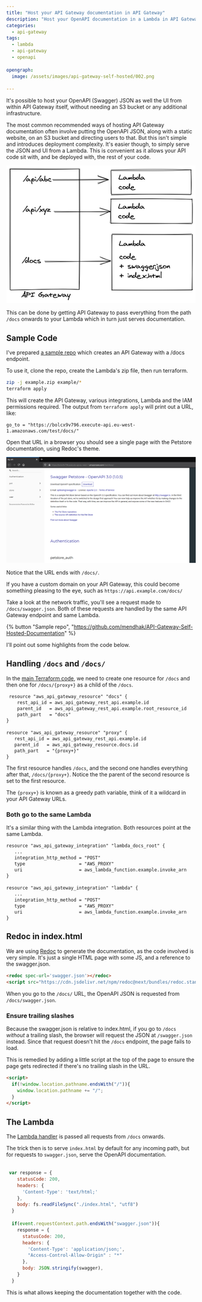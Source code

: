```yaml
---
title: "Host your API Gateway documentation in API Gateway"
description: "Host your OpenAPI documentation in a Lambda in API Gateway without any additional infrastructure"
categories: 
  - api-gateway
tags: 
  - lambda
  - api-gateway
  - openapi

opengraph: 
  image: /assets/images/api-gateway-self-hosted/002.png

---
```


It's possible to host your OpenAPI (Swagger) JSON as well the UI from within API Gateway itself, without needing an S3 bucket or any additional infrastructure.


The most common recommended ways of hosting API Gateway documentation often involve putting the OpenAPI JSON, along with a static website, on an S3 bucket and directing users to that. But this isn't simple and introduces deployment complexity.  It's easier though, to simply serve the JSON and UI from a Lambda. This is convenient as it allows your API code sit with, and be deployed with, the rest of your code. 

![Concept](/assets/images/api-gateway-self-hosted/001.png)

This can be done by getting API Gateway to pass everything from the path `/docs` onwards to your Lambda which in turn just serves documentation.  


## Sample Code

I've prepared [a sample repo](https://github.com/mendhak/API-Gateway-Self-Hosted-Documentation) which creates an API Gateway with a /docs endpoint. 

To use it, clone the repo, create the Lambda's zip file, then run terraform. 

```bash
zip -j example.zip example/*
terraform apply
```

This will create the API Gateway, various integrations, Lambda and the IAM permissions required.  The output from `terraform apply` will print out a URL, like: 

```
go_to = "https://bolcx9v796.execute-api.eu-west-1.amazonaws.com/test/docs/"
```

Open that URL in a browser you should see a single page with the Petstore documentation, using Redoc's theme. 

![Screenshot](/assets/images/api-gateway-self-hosted/002.png)

Notice that the URL ends with `/docs/`.  

If you have a custom domain on your API Gateway, this could become something pleasing to the eye, such as `https://api.example.com/docs/`

Take a look at the network traffic, you'll see a request made to `/docs/swagger.json`.  Both of these requests are handled by the same API Gateway endpoint and same Lambda.  


{% button "Sample repo", "https://github.com/mendhak/API-Gateway-Self-Hosted-Documentation" %}


I'll point out some highlights from the code below. 

## Handling `/docs` and `/docs/`

In the [main Terraform code](https://github.com/mendhak/API-Gateway-Self-Hosted-Documentation/blob/master/main.tf), we need to create one resource for `/docs` and then one for `/docs/{proxy+}` as a child of the `/docs`.  


```hcl
 resource "aws_api_gateway_resource" "docs" {
    rest_api_id = aws_api_gateway_rest_api.example.id
    parent_id   = aws_api_gateway_rest_api.example.root_resource_id
    path_part   = "docs"
}

resource "aws_api_gateway_resource" "proxy" {
   rest_api_id = aws_api_gateway_rest_api.example.id
   parent_id   = aws_api_gateway_resource.docs.id
   path_part   = "{proxy+}"
}

```

The first resource handles `/docs`, and the second one handles everything after that, `/docs/{proxy+}`.  Notice the the parent of the second resource is set to the first resource. 

The `{proxy+}` is known as a greedy path variable, think of it a wildcard in your API Gateway URLs. 


### Both go to the same Lambda

It's a similar thing with the Lambda integration.  Both resources point at the same Lambda. 

```hcl
resource "aws_api_gateway_integration" "lambda_docs_root" {
   ...
   integration_http_method = "POST"
   type                    = "AWS_PROXY"
   uri                     = aws_lambda_function.example.invoke_arn
}

resource "aws_api_gateway_integration" "lambda" {
   ...
   integration_http_method = "POST"
   type                    = "AWS_PROXY"
   uri                     = aws_lambda_function.example.invoke_arn
}

```

## Redoc in index.html

We are using [Redoc](https://github.com/Redocly/redoc) to generate the documentation, as the code involved is very simple. It's just a single HTML page with some JS, and a reference to the swagger.json.  

```html
<redoc spec-url='swagger.json'></redoc>
<script src="https://cdn.jsdelivr.net/npm/redoc@next/bundles/redoc.standalone.js"> </script>
```

When you go to the `/docs/` URL, the OpenAPI JSON is requested from `/docs/swagger.json`.  

### Ensure trailing slashes

Because the swagger.json is relative to index.html, if you go to `/docs` _without_ a trailing slash, the browser will request the JSON at `/swagger.json` instead.  Since that request doesn't hit the `/docs` endpoint, the page fails to load.  

This is remedied by adding a little script at the top of the page to ensure the page gets redirected if there's no trailing slash in the URL. 

```html
<script>
  if(!window.location.pathname.endsWith("/")){
    window.location.pathname += "/";
  }
</script>
```    


## The Lambda

The [Lambda handler](https://github.com/mendhak/API-Gateway-Self-Hosted-Documentation/blob/master/example/main.js) is passed all requests from `/docs` onwards. 

The trick then is to serve `index.html` by default for any incoming path, but for requests to `swagger.json`, serve the OpenAPI documentation. 

```javascript

 var response = {
    statusCode: 200,
    headers: {
      'Content-Type': 'text/html;'
    },
    body: fs.readFileSync("./index.html", "utf8")
  }

  if(event.requestContext.path.endsWith("swagger.json")){
    response = {
      statusCode: 200,
      headers: {
        'Content-Type': 'application/json;',
        "Access-Control-Allow-Origin" : "*"
      },
      body: JSON.stringify(swagger),
    }
  }

```

This is what allows keeping the documentation together with the code. 

